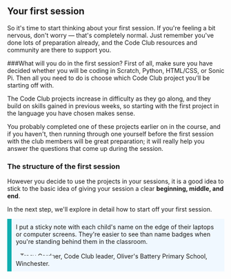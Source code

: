 
## Your first session

So it's time to start thinking about your first session. If you're feeling a bit nervous, don't worry — that's completely normal. Just remember you've done lots of preparation already, and the Code Club resources and community are there to support you.

###What will you do in the first session?
First of all, make sure you have decided whether you will be coding in Scratch, Python, HTML/CSS, or Sonic Pi. Then all you need to do is choose which Code Club project you'll be starting off with.

The Code Club projects increase in difficulty as they go along, and they build on skills gained in previous weeks, so starting with the first project in the language you have chosen makes sense.

You probably completed one of these projects earlier on in the course, and if you haven't, then running through one yourself before the first session with the club members will be great preparation; it will really help you answer the questions that come up during the session.

### The structure of the first session
However you decide to use the projects in your sessions, it is a good idea to stick to the basic idea of giving your session a clear **beginning, middle, and end**.

In the next step, we'll explore in detail how to start off your first session.


<p style='border-left: solid; border-width:10px; border-color: #0faeb0; background-color: aliceblue; padding: 10px;'>
I put a sticky note with each child's name on the edge of their laptops or computer screens. They're easier to see than name badges when you're standing behind them in the classroom.<br><br><span style= "text-align:right; background-color: aliceblue; padding: 10px;">Tracy Gardner, Code Club leader, Oliver's Battery Primary School, Winchester.</span>
</p>